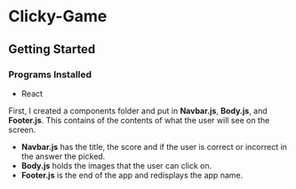 # Clicky-Game

## Getting Started

### Programs Installed
  * React
  
First, I created a components folder and put in **Navbar.js**, **Body.js**, and **Footer.js**.  This contains of the contents of what the user will see on the screen.
  * **Navbar.js** has the title, the score and if the user is correct or incorrect in the answer the picked.
  * **Body.js** holds the images that the user can click on.
  * **Footer.js** is the end of the app and redisplays the app name.
